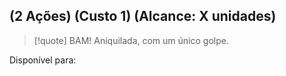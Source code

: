 ## (2 Ações) (Custo 1) (Alcance: X unidades)

> [!quote] BAM! Aniquilada, com um único golpe.

Disponível para: 
